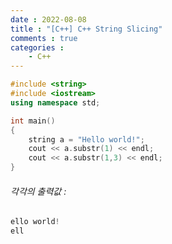 ```yaml
---
date : 2022-08-08
title : "[C++] C++ String Slicing"
comments : true
categories :
    - C++
---
```


```c++
#include <string>
#include <iostream>
using namespace std;

int main()
{
    string a = "Hello world!";
    cout << a.substr(1) << endl;
    cout << a.substr(1,3) << endl;
}
```

###### 각각의 출력값 : 
```c++
ello world!
ell
```